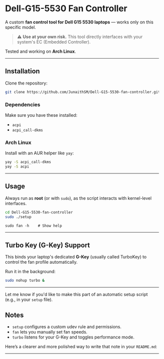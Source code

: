 # Dell-G15-5530 Fan Controller

A custom **fan control tool for Dell G15 5530 laptops** — works only on this specific model.
> ⚠️ **Use at your own risk.** This tool directly interfaces with your system's EC (Embedded Controller).

 Tested and working on **Arch Linux**.

---

## Installation

Clone the repository:

```bash
git clone https://github.com/JunaithSM/Dell-G15-5530-fan-controller.git
```

### Dependencies

Make sure you have these installed:

* `acpi`
* `acpi_call-dkms`

### Arch Linux

Install with an AUR helper like `yay`:

```bash
yay -S acpi_call-dkms
yay -S acpi
```

---

## Usage

Always run as **root** (or with `sudo`), as the script interacts with kernel-level interfaces.

```bash
cd Dell-G15-5530-fan-controller
sudo ./setup
```

```
sudo fan -h    # Show help
```
---

## Turbo Key (G-Key) Support

This binds your laptop's dedicated **G-Key** (usually called TurboKey) to control the fan profile automatically.

Run it in the background:

```bash
sudo nohup turbo &
```

---

Let me know if you'd like to make this part of an automatic setup script (e.g., in your `setup` file).

## Notes

* `setup` configures a custom udev rule and permissions.
* `fan` lets you manually set fan speeds.
* `turbo` listens for your G-Key and toggles performance mode.


Here’s a clearer and more polished way to write that note in your `README.md`:

---
